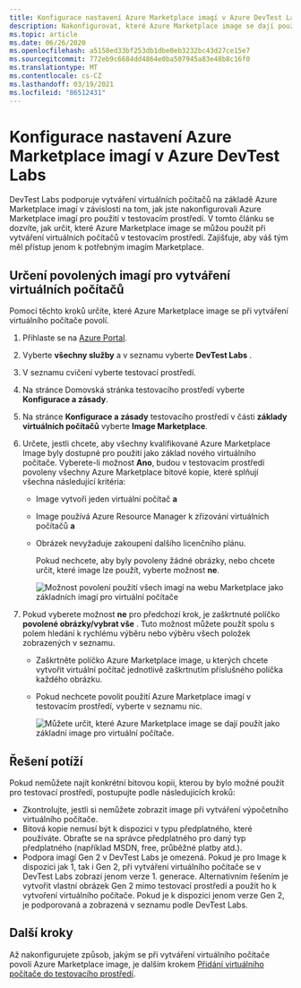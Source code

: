 ```yaml
---
title: Konfigurace nastavení Azure Marketplace imagí v Azure DevTest Labs
description: Nakonfigurovat, které Azure Marketplace image se dají použít při vytváření virtuálního počítače v Azure DevTest Labs
ms.topic: article
ms.date: 06/26/2020
ms.openlocfilehash: a5158ed33bf253db1dbe0eb3232bc43d27ce15e7
ms.sourcegitcommit: 772eb9c6684dd4864e0ba507945a83e48b8c16f0
ms.translationtype: MT
ms.contentlocale: cs-CZ
ms.lasthandoff: 03/19/2021
ms.locfileid: "86512431"
---
```

# <a name="configure-azure-marketplace-image-settings-in-azure-devtest-labs"></a>Konfigurace nastavení Azure Marketplace imagí v Azure DevTest Labs
DevTest Labs podporuje vytváření virtuálních počítačů na základě Azure Marketplace imagí v závislosti na tom, jak jste nakonfigurovali Azure Marketplace imagí pro použití v testovacím prostředí. V tomto článku se dozvíte, jak určit, které Azure Marketplace image se můžou použít při vytváření virtuálních počítačů v testovacím prostředí. Zajišťuje, aby váš tým měl přístup jenom k potřebným imagím Marketplace. 

## <a name="specify-allowed-images-for-creating-vms"></a>Určení povolených imagí pro vytváření virtuálních počítačů
Pomocí těchto kroků určíte, které Azure Marketplace image se při vytváření virtuálního počítače povolí. 

1. Přihlaste se na [Azure Portal](https://go.microsoft.com/fwlink/p/?LinkID=525040).
2. Vyberte **všechny služby** a v seznamu vyberte **DevTest Labs** .
3. V seznamu cvičení vyberte testovací prostředí. 
4. Na stránce Domovská stránka testovacího prostředí vyberte **Konfigurace a zásady**.
5. Na stránce **Konfigurace a zásady** testovacího prostředí v části **základy virtuálních počítačů** vyberte **Image Marketplace**.
6. Určete, jestli chcete, aby všechny kvalifikované Azure Marketplace Image byly dostupné pro použití jako základ nového virtuálního počítače. Vyberete-li možnost **Ano**, budou v testovacím prostředí povoleny všechny Azure Marketplace bitové kopie, které splňují všechna následující kritéria:
   
   * Image vytvoří jeden virtuální počítač **a**
   * Image používá Azure Resource Manager k zřizování virtuálních počítačů **a**
   * Obrázek nevyžaduje zakoupení dalšího licenčního plánu.
     
     Pokud nechcete, aby byly povoleny žádné obrázky, nebo chcete určit, které image lze použít, vyberte možnost **ne**.
     
     ![Možnost povolení použití všech imagí na webu Marketplace jako základních imagí pro virtuální počítače](./media/devtest-lab-configure-marketplace-images/allow-all-marketplace-images.png)
7. Pokud vyberete možnost **ne** pro předchozí krok, je zaškrtnuté políčko **povolené obrázky/vybrat vše** . 
   Tuto možnost můžete použít spolu s polem hledání k rychlému výběru nebo výběru všech položek zobrazených v seznamu.
   * Zaškrtněte políčko Azure Marketplace image, u kterých chcete vytvořit virtuální počítač jednotlivě zaškrtnutím příslušného políčka každého obrázku.
   * Pokud nechcete povolit použití Azure Marketplace imagí v testovacím prostředí, vyberte v seznamu nic.
   
     ![Můžete určit, které Azure Marketplace image se dají použít jako základní image pro virtuální počítače.](./media/devtest-lab-configure-marketplace-images/select-marketplace-images.png)


## <a name="troubleshoot"></a>Řešení potíží
Pokud nemůžete najít konkrétní bitovou kopii, kterou by bylo možné použít pro testovací prostředí, postupujte podle následujících kroků: 

- Zkontrolujte, jestli si nemůžete zobrazit image při vytváření výpočetního virtuálního počítače.
- Bitová kopie nemusí být k dispozici v typu předplatného, které používáte. Obraťte se na správce předplatného pro daný typ předplatného (například MSDN, free, průběžné platby atd.). 
- Podpora imagí Gen 2 v DevTest Labs je omezená. Pokud je pro Image k dispozici jak 1, tak i Gen 2, při vytváření virtuálního počítače se v DevTest Labs zobrazí jenom verze 1. generace. Alternativním řešením je vytvořit vlastní obrázek Gen 2 mimo testovací prostředí a použít ho k vytvoření virtuálního počítače. Pokud je k dispozici jenom verze Gen 2, je podporovaná a zobrazená v seznamu podle DevTest Labs. 
      


## <a name="next-steps"></a>Další kroky
Až nakonfigurujete způsob, jakým se při vytváření virtuálního počítače povolí Azure Marketplace image, je dalším krokem [Přidání virtuálního počítače do testovacího prostředí](devtest-lab-add-vm.md).

